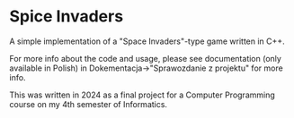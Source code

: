 # Spice Invaders

A simple implementation of a "Space Invaders"-type game written in C++. 

For more info about the code and usage, please see documentation (only available in Polish) in Dokementacja->"Sprawozdanie z projektu" for more info.

This was written in 2024 as a final project for a Computer Programming course on my 4th semester of Informatics.
